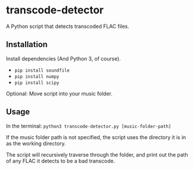 # transcode-detector

A Python script that detects transcoded FLAC files.

## Installation
Install dependencies (And Python 3, of course).
- `pip install soundfile`
- `pip install numpy`
- `pip install scipy`

Optional: Move script into your music folder.

## Usage
In the terminal:
`python3 transcode-detector.py [music-folder-path]`

If the music folder path is not specified, the script uses the directory it is in as the working directory.

The script will recursively traverse through the folder, and print out the path of any FLAC it detects to be a bad transcode.
